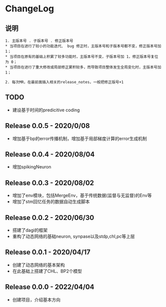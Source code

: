 # ChangeLog

## 说明
```
1. 主版本号 . 子版本号 . 修正版本号
* 当项目在进行了较小的功能迭代、 bug 修正时，主版本号和子版本号都不变，修正版本号加 1；
* 当项目在原有的基础上积累了较多功能时，主版本号不变，子版本号加 1，修正版本号复位为 0；
* 当项目在进行了重大修改或局部修正累积较多，而导致项目整体发生全局变化时，主版本号加 1；

2. 每次MR，在最前面插入相关的release_notes，一般把修正版号+1
```

## TODO
* 建设基于时间的predicitive coding

## Release 0.0.5 - 2020/0/08
* 增加基于bp的error传播机制，增加基于局部梯度计算的error生成机制

## Release 0.0.4 - 2020/08/04
* 增加spikingNeuron

## Release 0.0.3 - 2020/08/02
* 增加了env模块，包括MergeEnv，基于传统数据(监督与无监督)的Env等
* 增加了stm回忆任务的数据自动生成脚本

## Release 0.0.2 - 2020/06/30
* 搭建了dagi的框架
* 重构了动态网络的基础neuron, synpase以及stdp,chl,pc等上层

## Release 0.0.1 - 2020/04/17
* 创建了动态网络的基本架构
* 在此基础上搭建了CHL、BP2个模型

## Release 0.0.0 - 2022/04/04
* 创建项目，介绍基本方向

